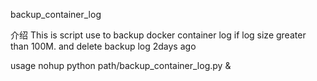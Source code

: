 backup_container_log

介绍
This is script use to backup docker container log
if log size greater than 100M.
and delete backup log 2days ago

usage nohup python path/backup_container_log.py &


